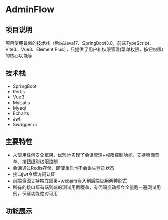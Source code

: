 # AdminFlow
## 项目说明 
项目使用最新的技术栈（后端Java17、SpringBoot3.0，前端TypeScript、Vite3、Vue3、Element Plus），只提供了用户和权限管理(菜单权限，按钮权限)的核心功能等</br>
## 技术栈
* SpringBoot
* Redis
* Vue3
* Mybatis
* Mysql
* Echarts
* Jwt
* Swagger ui
## 主要特性
* 未使用任何安全框架，优雅地实现了会话管理+权限控制功能，支持页面菜单、按钮级别权限控制
* 会话通过Redis存储，即使重启也不会丢失登录状态
* 接口jwt令牌访问认证
* 前端资源支持独立部署+webjars嵌入到后端应用两种形式
* 所有的接口都有端到端的测试用例覆盖，有代码变动都会全量跑一遍测试用例，保证功能绝对可用
## 功能展示

